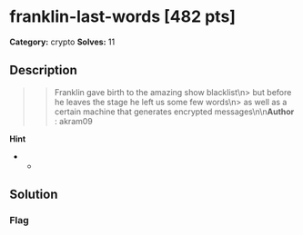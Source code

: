 # franklin-last-words [482 pts]

**Category:** crypto
**Solves:** 11

## Description
>> Franklin gave birth to the amazing show blacklist\n> but before he leaves the stage he left us some few words\n> as well as a certain machine that generates encrypted messages\n\n**Author** : akram09

**Hint**
* -

## Solution

### Flag

